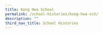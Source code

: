 ```yaml
---
title: Kong Hwa School
permalink: /school-histories/kong-hwa-sch/
description: ""
third_nav_title: School Histories
---
```

